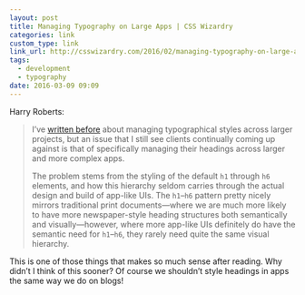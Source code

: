 ```yaml
---
layout: post
title: Managing Typography on Large Apps | CSS Wizardry
categories: link
custom_type: link
link_url: http://csswizardry.com/2016/02/managing-typography-on-large-apps
tags:
  - development
  - typography
date: 2016-03-09 09:09
---
```

Harry Roberts:

> I’ve [written before](http://csswizardry.com/2012/02/pragmatic-practical-font-sizing-in-css) about managing typographical styles across larger projects, but an issue that I still see clients continually coming up against is that of specifically managing their headings across larger and more complex apps.
>
> The problem stems from the styling of the default `h1` through `h6` elements, and how this hierarchy seldom carries through the actual design and build of app-like UIs. The `h1`–`h6` pattern pretty nicely mirrors traditional print documents—where we are much more likely to have more newspaper-style heading structures both semantically and visually—however, where more app-like UIs definitely do have the semantic need for `h1`–`h6`, they rarely need quite the same visual hierarchy.

This is one of those things that makes so much sense after reading. Why didn’t I think of this sooner? Of course we shouldn’t style headings in apps the same way we do on blogs!
